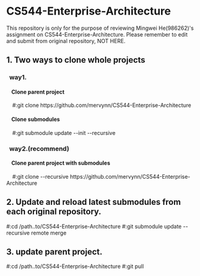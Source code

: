 # CS544-Enterprise-Architecture
This repository is only for the purpose of reviewing Mingwei He(986262)'s assignment on CS544-Enterprise-Architecture.
Please remember to edit and submit from original repository, NOT HERE.

<h2> 1. Two ways to clone whole projects</h2>
<h3>&nbsp;&nbsp;way1.</h3>
<h4>&nbsp;&nbsp;&nbsp;&nbsp;Clone parent project</h4>
&nbsp;&nbsp;&nbsp;&nbsp;#:git clone https://github.com/mervynn/CS544-Enterprise-Architecture
<h4>&nbsp;&nbsp;&nbsp;&nbsp;Clone submodules</h4>
&nbsp;&nbsp;&nbsp;&nbsp;#:git submodule update --init --recursive

<h3>&nbsp;&nbsp;way2.(recommend)</h3>
<h4>&nbsp;&nbsp;&nbsp;&nbsp;Clone parent project with submodules</h4>
&nbsp;&nbsp;&nbsp;&nbsp;#:git clone --recursive https://github.com/mervynn/CS544-Enterprise-Architecture

<h2>2. Update and reload latest submodules from each original repository.</h2>
#:cd /path..to/CS544-Enterprise-Architecture
#:git submodule update --recursive remote merge

<h2>3. update parent project.</h2>
#:cd /path..to/CS544-Enterprise-Architecture
#:git pull
